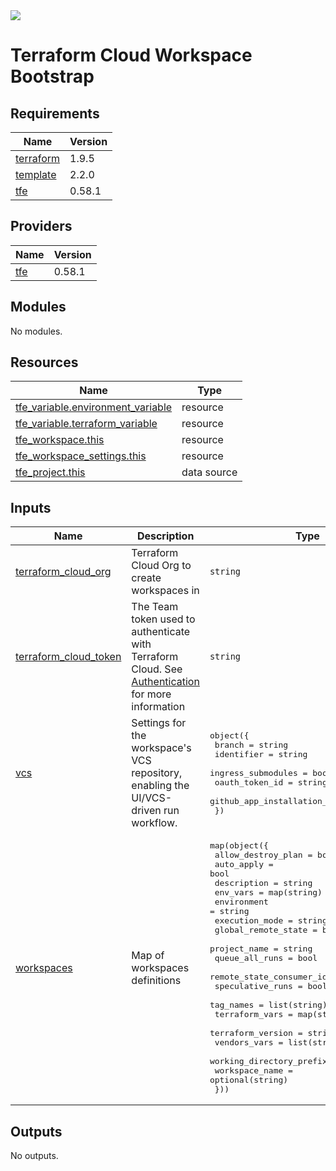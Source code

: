 <img src="https://trustd.solutions/images/logo.png"/>

# Terraform Cloud Workspace Bootstrap

## Requirements

| Name | Version |
|------|---------|
| <a name="requirement_terraform"></a> [terraform](#requirement\_terraform) | 1.9.5 |
| <a name="requirement_template"></a> [template](#requirement\_template) | 2.2.0 |
| <a name="requirement_tfe"></a> [tfe](#requirement\_tfe) | 0.58.1 |

## Providers

| Name | Version |
|------|---------|
| <a name="provider_tfe"></a> [tfe](#provider\_tfe) | 0.58.1 |

## Modules

No modules.

## Resources

| Name | Type |
|------|------|
| [tfe_variable.environment_variable](https://registry.terraform.io/providers/hashicorp/tfe/0.58.1/docs/resources/variable) | resource |
| [tfe_variable.terraform_variable](https://registry.terraform.io/providers/hashicorp/tfe/0.58.1/docs/resources/variable) | resource |
| [tfe_workspace.this](https://registry.terraform.io/providers/hashicorp/tfe/0.58.1/docs/resources/workspace) | resource |
| [tfe_workspace_settings.this](https://registry.terraform.io/providers/hashicorp/tfe/0.58.1/docs/resources/workspace_settings) | resource |
| [tfe_project.this](https://registry.terraform.io/providers/hashicorp/tfe/0.58.1/docs/data-sources/project) | data source |

## Inputs

| Name | Description | Type | Default | Required |
|------|-------------|------|---------|:--------:|
| <a name="input_terraform_cloud_org"></a> [terraform\_cloud\_org](#input\_terraform\_cloud\_org) | Terraform Cloud Org to create workspaces in | `string` | n/a | yes |
| <a name="input_terraform_cloud_token"></a> [terraform\_cloud\_token](#input\_terraform\_cloud\_token) | The Team token used to authenticate with Terraform Cloud. See [Authentication](https://registry.terraform.io/providers/hashicorp/tfe/latest/docs#authentication) for more information | `string` | n/a | yes |
| <a name="input_vcs"></a> [vcs](#input\_vcs) | Settings for the workspace's VCS repository, enabling the UI/VCS-driven run workflow. | <pre>object({<br>    branch                     = string<br>    identifier                 = string<br>    ingress_submodules         = bool<br>    oauth_token_id             = string<br>    github_app_installation_id = string<br>  })</pre> | n/a | yes |
| <a name="input_workspaces"></a> [workspaces](#input\_workspaces) | Map of workspaces definitions | <pre>map(object({<br>    allow_destroy_plan        = bool<br>    auto_apply                = bool<br>    description               = string<br>    env_vars                  = map(string)<br>    environment               = string<br>    execution_mode            = string<br>    global_remote_state       = bool<br>    project_name              = string<br>    queue_all_runs            = bool<br>    remote_state_consumer_ids = list(string)<br>    speculative_runs          = bool<br>    tag_names                 = list(string)<br>    terraform_vars            = map(string)<br>    terraform_version         = string<br>    vendors_vars              = list(string)<br>    working_directory_prefix  = string<br>    workspace_name            = optional(string)<br>  }))</pre> | n/a | yes |

## Outputs

No outputs.
